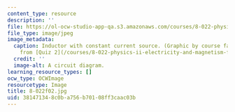 ```yaml
---
content_type: resource
description: ''
file: https://ol-ocw-studio-app-qa.s3.amazonaws.com/courses/8-022-physics-ii-electricity-and-magnetism-fall-2002/381471348c0ba756b70108ff3caac03b_8-022f02.jpg
file_type: image/jpeg
image_metadata:
  caption: Inductor with constant current source. (Graphic by course faculty, adapted
    from [Quiz 2](/courses/8-022-physics-ii-electricity-and-magnetism-fall-2002/pages/exams).)
  credit: ''
  image-alt: A circuit diagram.
learning_resource_types: []
ocw_type: OCWImage
resourcetype: Image
title: 8-022f02.jpg
uid: 38147134-8c0b-a756-b701-08ff3caac03b
---
```

